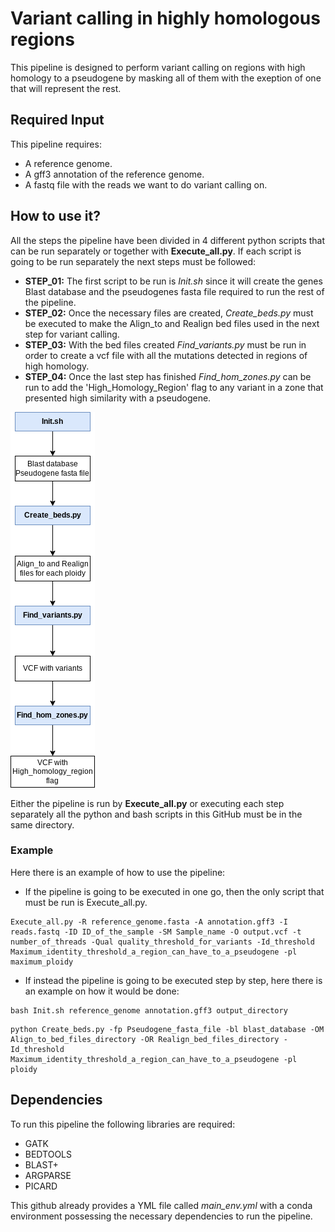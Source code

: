# Variant calling in highly homologous regions
This pipeline is designed to perform variant calling on regions with high homology to a pseudogene by masking all of them with the exeption of one that will represent the rest.

## Required Input
This pipeline requires:
  - A reference genome.
  - A gff3 annotation of the reference genome.
  - A fastq file with the reads we want to do variant calling on.
  
## How to use it?
All the steps the pipeline have been divided in 4 different python scripts that can be run separately or together with **Execute_all.py**. If each script is going to be run separately the next steps must be followed:

  - **STEP_01:** The first script to be run is _Init.sh_ since it will create the genes Blast database and the pseudogenes fasta file required to run the rest of the pipeline.
  - **STEP_02:** Once the necessary files are created, _Create_beds.py_ must be executed to make the Align_to and Realign bed files used in the next step for variant calling.
  - **STEP_03:** With the bed files created _Find_variants.py_ must be run in order to create a vcf file with all the mutations detected in regions of high homology.
  - **STEP_04:** Once the last step has finished _Find_hom_zones.py_ can be run to add the 'High_Homology_Region' flag to any variant in a zone that presented high similarity with a pseudogene.

![](Images/Scheme.drawio.png)

Either the pipeline is run by **Execute_all.py** or executing each step separately all the python and bash scripts in this GitHub must be in the same directory.

### Example
Here there is an example of how to use the pipeline:
  - If the pipeline is going to be executed in one go, then the only script that must be run is Execute_all.py.
```
Execute_all.py -R reference_genome.fasta -A annotation.gff3 -I reads.fastq -ID ID_of_the_sample -SM Sample_name -O output.vcf -t number_of_threads -Qual quality_threshold_for_variants -Id_threshold Maximum_identity_threshold_a_region_can_have_to_a_pseudogene -pl maximum_ploidy
```
  - If instead the pipeline is going to be executed step by step, here there is an example on how it would be done:
```
bash Init.sh reference_genome annotation.gff3 output_directory 
```

```
python Create_beds.py -fp Pseudogene_fasta_file -bl blast_database -OM Align_to_bed_files_directory -OR Realign_bed_files_directory -Id_threshold Maximum_identity_threshold_a_region_can_have_to_a_pseudogene -pl ploidy
```

## Dependencies
To run this pipeline the following libraries are required:
  - GATK
  - BEDTOOLS
  - BLAST+
  - ARGPARSE
  - PICARD
 
 This github already provides a YML file called _main_env.yml_ with a conda environment possessing the necessary dependencies to run the pipeline.

